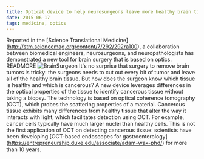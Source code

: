 ```yaml
---
title: Optical device to help neurosurgeons leave more healthy brain tissue
date: 2015-06-17
tags: medicine, optics
---
```


Reported in the [Science Translational Medicine] (http://stm.sciencemag.org/content/7/292/292ra100), a collaboration between biomedical engineers, neurosurgeons, and neuropathologists has demonstrated a new tool for brain surgery that is based on optics.
READMORE
![BrainSurgeon](blog6.jpg)
It's no surprise that surgery to remove brain tumors is tricky: the surgeons needs to cut out every bit of tumor and leave all of the healthy brain tissue.
But how does the surgeon know which tissue is healthy and which is cancerous?
A new device leverages differences in the optical properties of the tissue to identify cancerous tissue without taking a biopsy.
The technology is based on optical coherence tomography (OCT), which probes the scattering properties of a material.
Cancerous tissue exhibits many differences from healthy tissue that alter the way it interacts with light, which facilitates detection using OCT.
For example, cancer cells typically have much larger nuclei than healthy cells.
This is not the first application of OCT on detecting cancerous tissue:
scientists have been developing [OCT-based endoscopes for gastroenterology] (https://entrepreneurship.duke.edu/associate/adam-wax-phd/) for more than 10 years.

